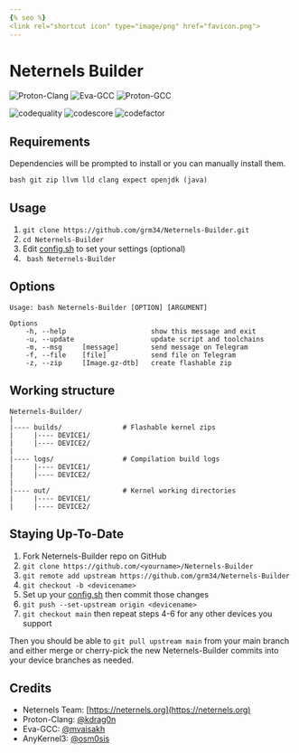 ```yaml
---
{% seo %}
<link rel="shortcut icon" type="image/png" href="favicon.png">
---
```

# Neternels Builder

![Proton-Clang](https://img.shields.io/badge/Proton--Clang-⛓-yellow)
![Eva-GCC](https://img.shields.io/badge/Eva--GCC-⛓-blue)
![Proton-GCC](https://img.shields.io/badge/Proton--GCC-⛓-red)

![codequality](https://api.codiga.io/project/23638/score/svg)
![codescore](https://api.codiga.io/project/23638/status/svg)
![codefactor](https://www.codefactor.io/repository/github/grm34/neternels-builder/badge)

## Requirements

Dependencies will be prompted to install or you can manually install them.

    bash git zip llvm lld clang expect openjdk (java)

## Usage

1. `git clone https://github.com/grm34/Neternels-Builder.git`
2. `cd Neternels-Builder`
3. Edit [config.sh](https://github.com/grm34/Neternels-Builder/blob/main/config.sh) to set your settings (optional)
4. ` bash Neternels-Builder`

## Options

    Usage: bash Neternels-Builder [OPTION] [ARGUMENT]

    Options
        -h, --help                     show this message and exit
        -u, --update                   update script and toolchains
        -m, --msg     [message]        send message on Telegram
        -f, --file    [file]           send file on Telegram
        -z, --zip     [Image.gz-dtb]   create flashable zip

## Working structure

    Neternels-Builder/
    |
    |---- builds/               # Flashable kernel zips
    |     |---- DEVICE1/
    |     |---- DEVICE2/
    |
    |---- logs/                 # Compilation build logs
    |     |---- DEVICE1/
    |     |---- DEVICE2/
    |
    |---- out/                  # Kernel working directories
    |     |---- DEVICE1/
    |     |---- DEVICE2/

## Staying Up-To-Date

1. Fork Neternels-Builder repo on GitHub
2. `git clone https://github.com/<yourname>/Neternels-Builder`
3. `git remote add upstream https://github.com/grm34/Neternels-Builder`
4. `git checkout -b <devicename>`
5. Set up your <devicename> [config.sh](https://github.com/grm34/Neternels-Builder/blob/main/config.sh) then commit those changes
6. `git push --set-upstream origin <devicename>`
7. `git checkout main` then repeat steps 4-6 for any other devices you support

Then you should be able to `git pull upstream main` from your main branch and either merge or cherry-pick the new Neternels-Builder commits into your device branches as needed.

##  Credits

* Neternels Team: [https://neternels.org](https://neternels.org)
* Proton-Clang: [@kdrag0n](https://github.com/kdrag0n)
* Eva-GCC: [@mvaisakh](https://github.com/mvaisakh)
* AnyKernel3: [@osm0sis](https://github.com/osm0sis)
